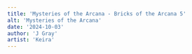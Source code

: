 ```yaml
---
title: 'Mysteries of the Arcana - Bricks of the Arcana 5'
alt: 'Mysteries of the Arcana'
date: '2024-10-03'
author: 'J Gray'
artist: 'Keira'
---
```

